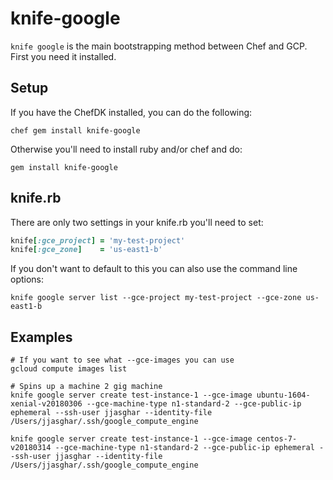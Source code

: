 # knife-google

`knife google` is the main bootstrapping method between Chef and GCP. First you need it installed.

## Setup

If you have the ChefDK installed, you can do the following:

```
chef gem install knife-google
```

Otherwise you'll need to install ruby and/or chef and do:

```
gem install knife-google
```

## knife.rb

There are only two settings in your knife.rb you'll need to set:

```ruby
knife[:gce_project] = 'my-test-project'
knife[:gce_zone]    = 'us-east1-b'
```

If you don't want to default to this you can also use the command line options:

```
knife google server list --gce-project my-test-project --gce-zone us-east1-b
```

## Examples

```
# If you want to see what --gce-images you can use
gcloud compute images list

# Spins up a machine 2 gig machine
knife google server create test-instance-1 --gce-image ubuntu-1604-xenial-v20180306 --gce-machine-type n1-standard-2 --gce-public-ip ephemeral --ssh-user jjasghar --identity-file /Users/jjasghar/.ssh/google_compute_engine

knife google server create test-instance-1 --gce-image centos-7-v20180314 --gce-machine-type n1-standard-2 --gce-public-ip ephemeral --ssh-user jjasghar --identity-file /Users/jjasghar/.ssh/google_compute_engine
```

